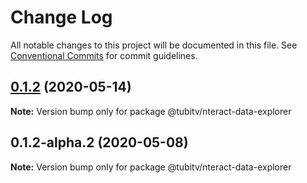 # Change Log

All notable changes to this project will be documented in this file.
See [Conventional Commits](https://conventionalcommits.org) for commit guidelines.

## [0.1.2](https://github.com/Tubitv/jupyterlab-extensions/compare/@tubitv/nteract-data-explorer@0.1.2-alpha.2...@tubitv/nteract-data-explorer@0.1.2) (2020-05-14)

**Note:** Version bump only for package @tubitv/nteract-data-explorer





## 0.1.2-alpha.2 (2020-05-08)

**Note:** Version bump only for package @tubitv/nteract-data-explorer
